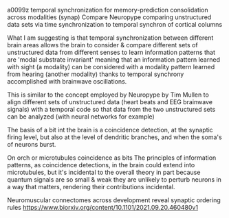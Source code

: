 a0099z
temporal synchronization for memory-prediction consolidation across modalities
(synap)
Compare Neuropype comparing unstructured data sets via time synchronization
to temporal synchron of cortical columns

What I am suggesting is that temporal synchronization between different brain areas allows the brain to consider & compare different sets of unstructured data from different senses to learn information patterns that are 'modal substrate invariant' meaning that an information pattern learned with sight (a modality) can be considered with a modality pattern learned from hearing (another modality) thanks to temporal synchrony accomplished with brainwave oscillations.

This is similar to the concept employed by Neuropype by Tim Mullen to align different sets of unstructured data (heart beats and EEG brainwave signals) with a temporal code so that data from the two unstructured sets can be analyzed (with neural networks for example)

The basis of a bit int the brain is a coincidence detection, at the synaptic firing level, but also at the level of dendritic branches, and when the soma's of neurons burst.

On
orch or
microtubules
coincidence as bits
The principles of information patterns, as coincidence detections, in the brain could extend into microtubules, but it's incidental to the overall theory in part because quantum signals are so small & weak they are unlikely to perturb neurons in a way that matters, rendering their contributions incidental.

Neuromuscular connectomes across development reveal synaptic ordering rules
https://www.biorxiv.org/content/10.1101/2021.09.20.460480v1
